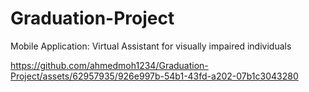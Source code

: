 # Graduation-Project

Mobile Application: Virtual Assistant for visually impaired individuals





https://github.com/ahmedmoh1234/Graduation-Project/assets/62957935/926e997b-54b1-43fd-a202-07b1c3043280




